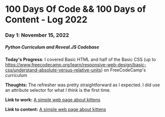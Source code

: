 # 100 Days Of Code && 100 Days of Content - Log 2022

### Day 1: November 15, 2022
##### Python Curriculum and Reveal.JS Codebase

**Today's Progress**: I covered Basic HTML and half of the Basic CSS (up to https://www.freecodecamp.org/learn/responsive-web-design/basic-css/understand-absolute-versus-relative-units) on FreeCodeCamp's curriculum

**Thoughts:** The refresher was pretty straightforward as I expected. I did use an attribute selector for what I think is the first time.

**Link to work:** [A simple web page about kittens](https://codepen.io/jeseekia/pen/wvoGvXK)

**Link to content:** [A simple web page about kittens](https://codepen.io/jeseekia/pen/wvoGvXK)


